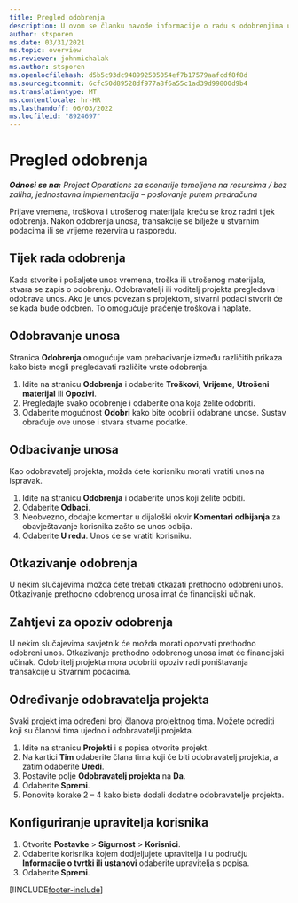 ```yaml
---
title: Pregled odobrenja
description: U ovom se članku navode informacije o radu s odobrenjima u aplikaciji Project Operations.
author: stsporen
ms.date: 03/31/2021
ms.topic: overview
ms.reviewer: johnmichalak
ms.author: stsporen
ms.openlocfilehash: d5b5c93dc948992505054ef7b17579aafcdf8f8d
ms.sourcegitcommit: 6cfc50d89528df977a8f6a55c1ad39d99800d9b4
ms.translationtype: MT
ms.contentlocale: hr-HR
ms.lasthandoff: 06/03/2022
ms.locfileid: "8924697"
---
```

# <a name="approvals-overview"></a>Pregled odobrenja

_**Odnosi se na:** Project Operations za scenarije temeljene na resursima / bez zaliha, jednostavna implementacija – poslovanje putem predračuna_

Prijave vremena, troškova i utrošenog materijala kreću se kroz radni tijek odobrenja. Nakon odobrenja unosa, transakcije se bilježe u stvarnim podacima ili se vrijeme rezervira u rasporedu.

## <a name="approvals-workflow"></a>Tijek rada odobrenja
Kada stvorite i pošaljete unos vremena, troška ili utrošenog materijala, stvara se zapis o odobrenju. Odobravatelji ili voditelj projekta pregledava i odobrava unos. Ako je unos povezan s projektom, stvarni podaci stvorit će se kada bude odobren. To omogućuje praćenje troškova i naplate.

## <a name="approve-an-entry"></a>Odobravanje unosa
Stranica **Odobrenja** omogućuje vam prebacivanje između različitih prikaza kako biste mogli pregledavati različite vrste odobrenja.
  
1. Idite na stranicu **Odobrenja** i odaberite **Troškovi**, **Vrijeme**, **Utrošeni materijal** ili **Opozivi**.
2. Pregledajte svako odobrenje i odaberite ona koja želite odobriti.
3. Odaberite mogućnost **Odobri** kako bite odobrili odabrane unose.
Sustav obrađuje ove unose i stvara stvarne podatke.

## <a name="reject-an-entry"></a>Odbacivanje unosa
Kao odobravatelj projekta, možda ćete korisniku morati vratiti unos na ispravak.
  
1. Idite na stranicu **Odobrenja** i odaberite unos koji želite odbiti. 
2. Odaberite **Odbaci**.
3. Neobvezno, dodajte komentar u dijaloški okvir **Komentari odbijanja** za obavještavanje korisnika zašto se unos odbija.
4. Odaberite **U redu**. Unos će se vratiti korisniku.
  
## <a name="cancel-approval"></a>Otkazivanje odobrenja
U nekim slučajevima možda ćete trebati otkazati prethodno odobreni unos. Otkazivanje prethodno odobrenog unosa imat će financijski učinak. 

## <a name="approving-recall-requests"></a>Zahtjevi za opoziv odobrenja
U nekim slučajevima savjetnik će možda morati opozvati prethodno odobreni unos. Otkazivanje prethodno odobrenog unosa imat će financijski učinak. Odobritelj projekta mora odobriti opoziv radi poništavanja transakcije u Stvarnim podacima.

## <a name="specify-project-approvers"></a>Određivanje odobravatelja projekta
Svaki projekt ima određeni broj članova projektnog tima. Možete odrediti koji su članovi tima ujedno i odobravatelji projekta.

1. Idite na stranicu **Projekti** i s popisa otvorite projekt.
2. Na kartici **Tim** odaberite člana tima koji će biti odobravatelj projekta, a zatim odaberite **Uredi**.
3. Postavite polje **Odobravatelj projekta** na **Da**.
4. Odaberite **Spremi**.
5. Ponovite korake 2 – 4 kako biste dodali dodatne odobravatelje projekta.

## <a name="configure-the-users-manager"></a>Konfiguriranje upravitelja korisnika

1. Otvorite **Postavke** > **Sigurnost** > **Korisnici**.
2. Odaberite korisnika kojem dodjeljujete upravitelja i u području **Informacije o tvrtki ili ustanovi** odaberite upravitelja s popisa. 
3. Odaberite **Spremi**.




[!INCLUDE[footer-include](../includes/footer-banner.md)]
